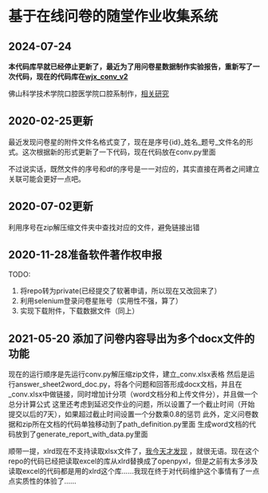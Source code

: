 # 基于在线问卷的随堂作业收集系统

## 2024-07-24

**本代码库早就已经停止更新了，最近为了用问卷星数据制作实验报告，重新写了一次代码，现在的代码库在[wjx_conv_v2](https://github.com/beneon/wjx_conv_v2)**

佛山科学技术学院口腔医学院口腔系制作，[相关研究](http://med.wanfangdata.com.cn/Paper/Detail/PeriodicalPaper_zhkqyxyjzz202005008)

## 2020-02-25更新

最近发现问卷星的附件文件名格式变了，现在是序号{id}_姓名_题号_文件名的形式。这次根据新的形式更新了一下代码，现在代码放在conv.py里面

不过说实话，既然文件的序号和df的序号是一一对应的，其实直接在两者之间建立关联可能会更好一点吧。

## 2020-07-02更新

利用序号在zip解压缩文件夹中查找对应的文件，避免链接出错

## 2020-11-28准备软件著作权申报

TODO:
1. 将repo转为private(已经提交了软著申请，所以现在又改回来了）
2. 利用selenium登录问卷星账号（实用性不强，算了）
3. 实现下载附件，下载数据文件（同上）

## 2021-05-20 添加了问卷内容导出为多个docx文件的功能

现在的运行顺序是先运行conv.py解压缩zip文件，建立_conv.xlsx表格
然后是运行answer_sheet2word_doc.py，将各个问题和回答形成docx文档，并且在_conv.xlsx中做链接，同时增加计分项（word文档分和上传文件分），并且做一个总分计算公式
这里还考虑到延迟交作业的问题，所以设置了一个截止时间（开始提交以后的7天），如果超过截止时间设置一个分数乘0.8的惩罚
此外，定义问卷数据和zip所在文档的代码单独移动到了path_definition.py里面
生成word文档的代码放到了generate_report_with_data.py里面

顺带一提，xlrd现在不支持读取xlsx文件了，[我今天才发现](https://stackoverflow.com/questions/65254535/xlrd-biffh-xlrderror-excel-xlsx-file-not-supported) ，就很无语。现在这个repo的代码已经把读取excel的库从xlrd替换成了openpyxl，但是之前有太多涉及读取excel的代码都是用的xlrd这个库……我现在终于对代码维护这个事情有了一点点实质性的体验了……
